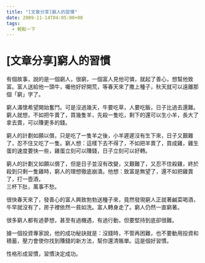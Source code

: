 ```yaml
---
title: "[文章分享]窮人的習慣"
date: 2009-11-14T04:05:00+08
tags:
  - 輕鬆一下
---
```

# [文章分享]窮人的習慣

有個故事，說的是一個窮人，很窮，一個富人見他可憐，就起了善心，想幫他致富。富人送給他一頭牛，囑他好好開荒，等春天來了撒上種子，秋天就可以遠離那個「窮」字了。  
  
窮人滿懷希望開始奮鬥。可是沒過幾天，牛要吃草，人要吃飯，日子比過去還難。窮人就想，不如把牛賣了，買幾隻羊，先殺一隻吃，剩下的還可以生小羊，長大了拿去賣，可以賺更多的錢。  
  
窮人的計劃如願以償，只是吃了一隻羊之後，小羊遲遲沒有生下來，日子又艱難了，忍不住又吃了一隻。窮人想：這樣下去不得了，不如把羊賣了，買成雞，雞生蛋的速度要快一些，雞蛋立刻可以賺錢，日子立刻可以好轉。  
  
窮人的計劃又如願以償了，但是日子並沒有改變，又艱難了，又忍不住殺雞，終於殺到只剩一隻雞時，窮人的理想徹底崩潰。他想：致富是無望了，還不如把雞賣了，打一壺酒，  
三杯下肚，萬事不愁。  
  
很快春天來了，發善心的富人興致勃勃送種子來，竟然發現窮人正就著鹹菜喝酒，牛早就沒有了，房子裡依然一貧如洗。富人轉身走了。窮人仍然一直窮著。  
  
很多窮人都有過夢想，甚至有過機遇，有過行動，但要堅持到底卻很難。  
  
據一個投資專家說，他的成功秘訣就是：沒錢時，不管再困難，也不要動用投資和積蓄，壓力會使你找到賺錢的新方法，幫你還清賬單。這是個好習慣。  
  
性格形成習慣，習慣決定成功。